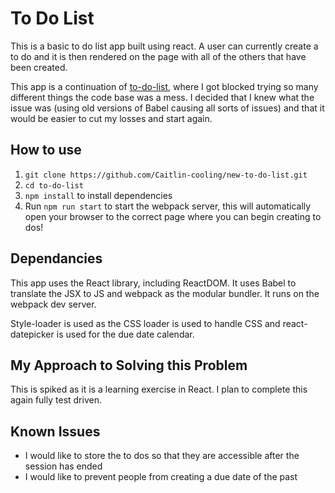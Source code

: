 # To Do List
This is a basic to do list app built using react. A user can currently create a to do and it is then rendered on the page with all of the others that have been created.

This app is a continuation of [to-do-list](https://github.com/Caitlin-cooling/to-do-list), where I got blocked trying so many different things the code base was a mess. I decided that I knew what the issue was (using old versions of Babel causing all sorts of issues) and that it would be easier to cut my losses and start again.

## How to use
1. `git clone https://github.com/Caitlin-cooling/new-to-do-list.git`
2. `cd to-do-list`
3. `npm install` to install dependencies
4. Run `npm run start` to start the webpack server, this will automatically open your browser to the correct page where you can begin creating to dos!

## Dependancies
This app uses the React library, including ReactDOM. It uses Babel to translate the JSX to JS and webpack as the modular bundler. It runs on the webpack dev server.

Style-loader is used as the CSS loader is used to handle CSS and react-datepicker is used for the due date calendar.

## My Approach to Solving this Problem
This is spiked as it is a learning exercise in React. I plan to complete this again fully test driven.

## Known Issues
* I would like to store the to dos so that they are accessible after the session has ended
* I would like to prevent people from creating a due date of the past
